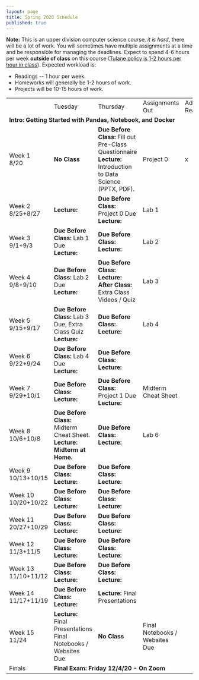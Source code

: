 ```yaml
---
layout: page
title: Spring 2020 Schedule
published: true
---
```


**Note:** This is an upper division computer science course, *it is hard*, there will be a lot of work.  You will sometimes have multiple assignments at a time and be responsible for managing the deadlines.  Expect to spend 4-6 hours per week **outside of class** on this course ([Tulane policy is 1-2 hours per hour in class](https://catalog.tulane.edu/)).  Expected workload is:
  * Readings -- 1 hour per week.
  * Homeworks will generally be 1-2 hours of work.
  * Projects will be 10-15 hours of work.


<table>
  <tr>
   <td>
   </td>
   <td>Tuesday
   </td>
   <td>Thursday
   </td>
   <td>Assignments Out
   </td>
   <td>Additional Reading
   </td>
  </tr>
  <tr>
   <td colspan="5" ><strong>Intro: Getting Started with Pandas, Notebook, and Docker</strong>
   </td>
  </tr>
  <tr>
   <td>Week 1
<br>
8/20
   </td>
   <td><strong>No Class</strong>
   </td>
   <td><strong>Due Before Class: </strong>Fill out Pre-Class Questionnaire
<br>
<strong>Lecture: </strong>Introduction to Data Science (PPTX, PDF).
   </td>
   <td>Project 0
   </td>
   <td>x
   </td>
  </tr>
  <tr>
   <td>Week 2
<br>
8/25+8/27
   </td>
   <td><strong>Lecture:</strong>
   </td>
   <td><strong>Due Before Class: </strong>Project 0 Due
<br>
<strong>Lecture:</strong>
   </td>
   <td>Lab 1
   </td>
   <td>
   </td>
  </tr>
  <tr>
   <td>Week 3
<br>
9/1+9/3
   </td>
   <td><strong>Due Before Class: </strong>Lab 1 Due
<br>
<strong>Lecture:</strong>
   </td>
   <td><strong>Due Before Class: </strong>
<br>
<strong>Lecture:</strong>
   </td>
   <td>Lab 2
   </td>
   <td>
   </td>
  </tr>
  <tr>
   <td>Week 4
<br>
9/8+9/10
   </td>
   <td><strong>Due Before Class: </strong>Lab 2 Due
<br>
<strong>Lecture:</strong>
   </td>
   <td><strong>Due Before Class: </strong>
<br>
<strong>Lecture:</strong>
<br>
<strong>After Class: </strong>Extra Class Videos / Quiz
   </td>
   <td>Lab 3
   </td>
   <td>
   </td>
  </tr>
  <tr>
   <td>Week 5
<br>
9/15+9/17
   </td>
   <td><strong>Due Before Class: </strong>Lab 3 Due, Extra Class Quiz
<br>
<strong>Lecture:</strong>
   </td>
   <td><strong>Due Before Class: </strong>
<br>
<strong>Lecture:</strong>
   </td>
   <td>Lab 4
   </td>
   <td>
   </td>
  </tr>
  <tr>
   <td>Week 6
<br>
9/22+9/24
   </td>
   <td><strong>Due Before Class: </strong>Lab 4 Due
<br>
<strong>Lecture:</strong>
   </td>
   <td><strong>Due Before Class: </strong>
<br>
<strong>Lecture:</strong>
   </td>
   <td>
   </td>
   <td>
   </td>
  </tr>
  <tr>
   <td>Week 7
<br>
9/29+10/1
   </td>
   <td><strong>Due Before Class: </strong>
<br>
<strong>Lecture:</strong>
   </td>
   <td><strong>Due Before Class: </strong>Project 1 Due
<br>
<strong>Lecture:</strong>
   </td>
   <td>Midterm Cheat Sheet
   </td>
   <td>
   </td>
  </tr>
  <tr>
   <td>Week 8
<br>
10/6+10/8
   </td>
   <td><strong>Due Before Class: </strong>Midterm Cheat Sheet.
<br>
<strong>Lecture: Midterm at Home.</strong>
   </td>
   <td><strong>Due Before Class: </strong>
<br>
<strong>Lecture:</strong>
   </td>
   <td>Lab 6
   </td>
   <td>
   </td>
  </tr>
  <tr>
   <td>Week 9
<br>
10/13+10/15
   </td>
   <td><strong>Due Before Class: </strong>
<br>
<strong>Lecture:</strong>
   </td>
   <td><strong>Due Before Class: </strong>
<br>
<strong>Lecture:</strong>
   </td>
   <td>
   </td>
   <td>
   </td>
  </tr>
  <tr>
   <td>Week 10
<br>
10/20+10/22
   </td>
   <td><strong>Due Before Class: </strong>
<br>
<strong>Lecture:</strong>
   </td>
   <td><strong>Due Before Class: </strong>
<br>
<strong>Lecture:</strong>
   </td>
   <td>
   </td>
   <td>
   </td>
  </tr>
  <tr>
   <td>Week 11
<br>
20/27+10/29
   </td>
   <td><strong>Due Before Class: </strong>
<br>
<strong>Lecture:</strong>
   </td>
   <td><strong>Due Before Class: </strong>
<br>
<strong>Lecture:</strong>
   </td>
   <td>
   </td>
   <td>
   </td>
  </tr>
  <tr>
   <td>Week 12
<br>
11/3+11/5
   </td>
   <td><strong>Due Before Class: </strong>
<br>
<strong>Lecture:</strong>
   </td>
   <td><strong>Due Before Class: </strong>
<br>
<strong>Lecture:</strong>
   </td>
   <td>
   </td>
   <td>
   </td>
  </tr>
  <tr>
   <td>Week 13
<br>
11/10+11/12
   </td>
   <td><strong>Due Before Class: </strong>
<br>
<strong>Lecture:</strong>
   </td>
   <td><strong>Due Before Class: </strong>
<br>
<strong>Lecture:</strong>
   </td>
   <td>
   </td>
   <td>
   </td>
  </tr>
  <tr>
   <td>Week 14
<br>
11/17+11/19
   </td>
   <td><strong>Due Before Class: </strong>
<br>
<strong>Lecture:</strong>
   </td>
   <td><strong>Lecture: </strong>Final Presentations
   </td>
   <td>
   </td>
   <td>
   </td>
  </tr>
  <tr>
   <td>Week 15
<br>
11/24
   </td>
   <td><strong>Lecture: </strong>Final Presentations
<br>
Final Notebooks / Websites Due
   </td>
   <td><strong>No Class</strong>
   </td>
   <td>Final Notebooks / Websites Due
   </td>
   <td>
   </td>
  </tr>
  <tr>
   <td>Finals
   </td>
   <td colspan="4" ><strong>Final Exam: Friday 12/4/20 - On Zoom</strong>
   </td>
  </tr>
</table>

